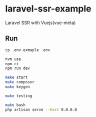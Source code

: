 # laravel-ssr-example
Laravel SSR with Vuejs(vue-meta)

## Run

```bash
cp .env.exmaple .env

nvm use
npm ci
npm run dev

make start
make composer
make keygen

make testing

make bash
php artisan serve --host 0.0.0.0
```
